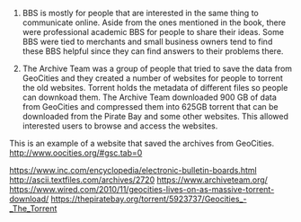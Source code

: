 1. BBS is mostly for people that are interested in the same thing to communicate online. Aside from the ones mentioned in the book, there were professional academic BBS for people to share their ideas. Some BBS were tied to merchants and small business owners tend to find these BBS helpful since they can find answers to their problems there. 

2. The Archive Team was a group of people that tried to save the data from GeoCities and they created a number of websites for people to torrent the old websites. Torrent holds the metadata of different files so people can downkoad them.  The Archive Team downloaded 900 GB of data from GeoCities and compressed them into 625GB torrent that can be downloaded from the Pirate Bay and some other websites. This allowed interested users to browse and access the websites. 

This is an example of a website that saved the archives from GeoCities. http://www.oocities.org/#gsc.tab=0


https://www.inc.com/encyclopedia/electronic-bulletin-boards.html
http://ascii.textfiles.com/archives/2720
https://www.archiveteam.org/
https://www.wired.com/2010/11/geocities-lives-on-as-massive-torrent-download/
https://thepiratebay.org/torrent/5923737/Geocities_-_The_Torrent